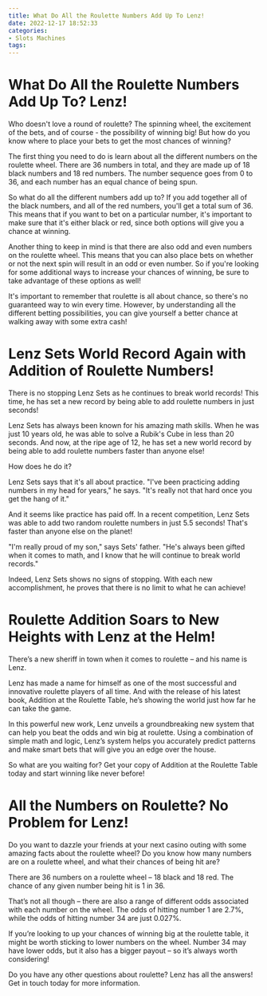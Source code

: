 ```yaml
---
title: What Do All the Roulette Numbers Add Up To Lenz!
date: 2022-12-17 18:52:33
categories:
- Slots Machines
tags:
---
```



#  What Do All the Roulette Numbers Add Up To? Lenz!

Who doesn't love a round of roulette? The spinning wheel, the excitement of the bets, and of course - the possibility of winning big! But how do you know where to place your bets to get the most chances of winning?

The first thing you need to do is learn about all the different numbers on the roulette wheel. There are 36 numbers in total, and they are made up of 18 black numbers and 18 red numbers. The number sequence goes from 0 to 36, and each number has an equal chance of being spun.

So what do all the different numbers add up to? If you add together all of the black numbers, and all of the red numbers, you'll get a total sum of 36. This means that if you want to bet on a particular number, it's important to make sure that it's either black or red, since both options will give you a chance at winning.

Another thing to keep in mind is that there are also odd and even numbers on the roulette wheel. This means that you can also place bets on whether or not the next spin will result in an odd or even number. So if you're looking for some additional ways to increase your chances of winning, be sure to take advantage of these options as well!

It's important to remember that roulette is all about chance, so there's no guaranteed way to win every time. However, by understanding all the different betting possibilities, you can give yourself a better chance at walking away with some extra cash!

#  Lenz Sets World Record Again with Addition of Roulette Numbers!

There is no stopping Lenz Sets as he continues to break world records! This time, he has set a new record by being able to add roulette numbers in just seconds!

Lenz Sets has always been known for his amazing math skills. When he was just 10 years old, he was able to solve a Rubik's Cube in less than 20 seconds. And now, at the ripe age of 12, he has set a new world record by being able to add roulette numbers faster than anyone else!

How does he do it?

Lenz Sets says that it's all about practice. "I've been practicing adding numbers in my head for years," he says. "It's really not that hard once you get the hang of it."

And it seems like practice has paid off. In a recent competition, Lenz Sets was able to add two random roulette numbers in just 5.5 seconds! That's faster than anyone else on the planet!

"I'm really proud of my son," says Sets' father. "He's always been gifted when it comes to math, and I know that he will continue to break world records."

Indeed, Lenz Sets shows no signs of stopping. With each new accomplishment, he proves that there is no limit to what he can achieve!

#  Roulette Addition Soars to New Heights with Lenz at the Helm!

There’s a new sheriff in town when it comes to roulette – and his name is Lenz.

Lenz has made a name for himself as one of the most successful and innovative roulette players of all time. And with the release of his latest book, Addition at the Roulette Table, he’s showing the world just how far he can take the game.

In this powerful new work, Lenz unveils a groundbreaking new system that can help you beat the odds and win big at roulette. Using a combination of simple math and logic, Lenz’s system helps you accurately predict patterns and make smart bets that will give you an edge over the house.

So what are you waiting for? Get your copy of Addition at the Roulette Table today and start winning like never before!

#  All the Numbers on Roulette? No Problem for Lenz!

Do you want to dazzle your friends at your next casino outing with some amazing facts about the roulette wheel? Do you know how many numbers are on a roulette wheel, and what their chances of being hit are?

There are 36 numbers on a roulette wheel – 18 black and 18 red. The chance of any given number being hit is 1 in 36.

That’s not all though – there are also a range of different odds associated with each number on the wheel. The odds of hitting number 1 are 2.7%, while the odds of hitting number 34 are just 0.027%.

If you’re looking to up your chances of winning big at the roulette table, it might be worth sticking to lower numbers on the wheel. Number 34 may have lower odds, but it also has a bigger payout – so it’s always worth considering!

Do you have any other questions about roulette? Lenz has all the answers! Get in touch today for more information.